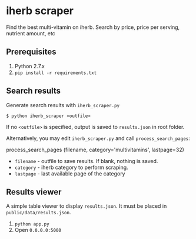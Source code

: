 # iherb scraper

Find the best multi-vitamin on iherb.
Search by price, price per serving, nutrient amount, etc

## Prerequisites
1. Python 2.7.x
1. `pip install -r requirements.txt`

## Search results
Generate search results with `iherb_scraper.py`
```
$ python iherb_scraper <outfile>
```
If no `<outfile>` is specified, output is saved to `results.json` in root folder.

Alternatively, you may edit `iherb_scraper.py` and call `process_search_pages`:

process_search_pages (filename, category='multivitamins', lastpage=32)

  * `filename` - outfile to save results. If blank, nothing is saved.
  * `category` - iherb category to perform scraping.
  * `lastpage` - last available page of the category

## Results viewer
A simple table viewer to display `results.json`.
It must be placed in `public/data/results.json`.

1. `python app.py`
1. Open `0.0.0.0:5000`